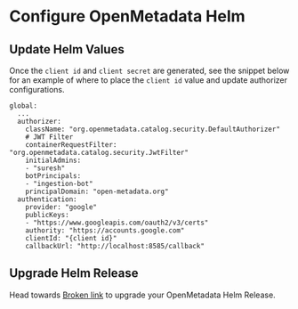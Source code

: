 # Configure OpenMetadata Helm

## Update Helm Values

Once the `client id` and `client secret` are generated, see the snippet below for an example of where to place the `client id` value and update authorizer configurations.

```
global:
  ...
  authorizer:
    className: "org.openmetadata.catalog.security.DefaultAuthorizer"
    # JWT Filter
    containerRequestFilter: "org.openmetadata.catalog.security.JwtFilter"
    initialAdmins: 
    - "suresh"
    botPrincipals: 
    - "ingestion-bot"
    principalDomain: "open-metadata.org"
  authentication:
    provider: "google"
    publicKeys: 
    - "https://www.googleapis.com/oauth2/v3/certs"
    authority: "https://accounts.google.com"
    clientId: "{client id}"
    callbackUrl: "http://localhost:8585/callback"
```

## Upgrade Helm Release

Head towards [Broken link](broken-reference "mention") to upgrade your OpenMetadata Helm Release.
